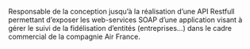 Responsable de la conception jusqu’à la réalisation d’une API Restfull permettant d’exposer les web-services SOAP d’une application visant à gérer le suivi de la fidélisation d’entités (entreprises…) dans le cadre commercial de la compagnie Air France.
